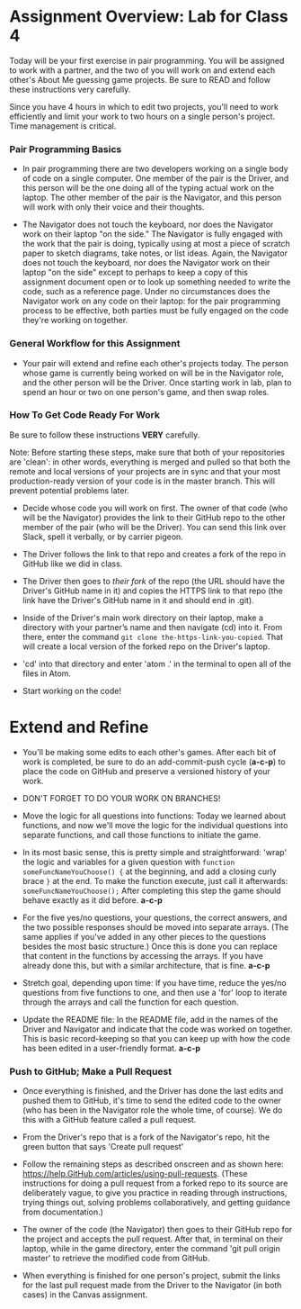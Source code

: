 # Assignment Overview: Lab for Class 4

Today will be your first exercise in pair programming. You will be assigned to work with a partner, and the two of you will work on and extend each other's About Me guessing game projects. Be sure to READ and follow these instructions very carefully.

Since you have 4 hours in which to edit two projects, you'll need to work efficiently and limit your work to two hours on a single person's project. Time management is critical.

### Pair Programming Basics

- In pair programming there are two developers working on a single body of code on a single computer. One member of the pair is the Driver, and this person will be the one doing all of the typing actual work on the laptop. The other member of the pair is the Navigator, and this person will work with only their voice and their thoughts.

- The Navigator does not touch the keyboard, nor does the Navigator work on their laptop "on the side." The Navigator is fully engaged with the work that the pair is doing, typically using at most a piece of scratch paper to sketch diagrams, take notes, or list ideas. Again, the Navigator does not touch the keyboard, nor does the Navigator work on their laptop "on the side" except to perhaps to keep a copy of this assignment document open or to look up something needed to write the code, such as a reference page. Under no circumstances does the Navigator work on any code on their laptop: for the pair programming process to be effective, both parties must be fully engaged on the code they're working on together.

### General Workflow for this Assignment

- Your pair will extend and refine each other's projects today. The person whose game is currently being worked on will be in the Navigator role, and the other person will be the Driver. Once starting work in lab, plan to spend an hour or two on one person's game, and then swap roles.

### How To Get Code Ready For Work

Be sure to follow these instructions **VERY** carefully.

Note: Before starting these steps, make sure that both of your repositories are 'clean': in other words, everything is merged and pulled so that both the remote and local versions of your projects are in sync and that your most production-ready version of your code is in the master branch. This will prevent potential problems later.

- Decide whose code you will work on first. The owner of that code (who will be the Navigator) provides the link to their GitHub repo to the other member of the pair (who will be the Driver). You can send this link over Slack, spell it verbally, or by carrier pigeon.

- The Driver follows the link to that repo and creates a fork of the repo in GitHub like we did in class.

- The Driver then goes to *their fork* of the repo (the URL should have the Driver's GitHub name in it) and copies the HTTPS link to that repo (the link have the Driver's GitHub name in it and should end in .git).

- Inside of the Driver's main work directory on their laptop, make a directory with your partner’s name and then navigate (cd) into it. From there, enter the command `git clone the-https-link-you-copied`. That will create a local version of the forked repo on the Driver's laptop.

- 'cd' into that directory and enter 'atom .' in the terminal to open all of the files in Atom.

- Start working on the code!

# Extend and Refine

- You'll be making some edits to each other's games. After each bit of work is completed, be sure to do an add-commit-push cycle (**a-c-p**) to place the code on GitHub and preserve a versioned history of your work.

- DON'T FORGET TO DO YOUR WORK ON BRANCHES!

- Move the logic for all questions into functions: Today we learned about functions, and now we'll move the logic for the individual questions into separate functions, and call those functions to initiate the game.

- In its most basic sense, this is pretty simple and straightforward: 'wrap' the logic and variables for a given question with `function someFuncNameYouChoose() {` at the beginning, and add a closing curly brace `}` at the end. To make the function execute, just call it afterwards: `someFuncNameYouChoose();` After completing this step the game should behave exactly as it did before. **a-c-p**

- For the five yes/no questions, your questions, the correct answers, and the two possible responses should be moved into separate arrays. (The same applies if you've added in any other pieces to the questions besides the most basic structure.) Once this is done you can replace that content in the functions by accessing the arrays. If you have already done this, but with a similar architecture, that is fine. **a-c-p**

- Stretch goal, depending upon time: If you have time, reduce the yes/no questions from five functions to one, and then use a 'for' loop to iterate through the arrays and call the function for each question.

- Update the README file: In the README file, add in the names of the Driver and Navigator and indicate that the code was worked on together. This is basic record-keeping so that you can keep up with how the code has been edited in a user-friendly format. **a-c-p**

### Push to GitHub; Make a Pull Request

- Once everything is finished, and the Driver has done the last edits and pushed them to GitHub, it's time to send the edited code to the owner (who has been in the Navigator role the whole time, of course). We do this with a GitHub feature called a pull request.

- From the Driver's repo that is a fork of the Navigator's repo, hit the green button that says 'Create pull request'

- Follow the remaining steps as described onscreen and as shown here: https://help.GitHub.com/articles/using-pull-requests. (These instructions for doing a pull request from a forked repo to its source are deliberately vague, to give you practice in reading through instructions, trying things out, solving problems collaboratively, and getting guidance from documentation.)

- The owner of the code (the Navigator) then goes to their GitHub repo for the project and accepts the pull request. After that, in terminal on their laptop, while in the game directory, enter the command 'git pull origin master' to retrieve the modified code from GitHub.

- When everything is finished for one person's project, submit the links for the last pull request made from the Driver to the Navigator (in both cases) in the Canvas assignment.

